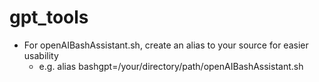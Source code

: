 # gpt_tools
* For openAIBashAssistant.sh, create an alias to your source for easier usability
  * e.g. alias bashgpt=/your/directory/path/openAIBashAssistant.sh
